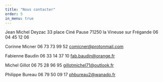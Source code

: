 ```yaml
---
title: "Nous contacter"
order: 5
in_menu: true
---
```

Jean Michel Deyzac
33 place Ciné Pause
71250 la Vineuse sur Frégande
06 04 45 12 06

Corinne Micner
06 73 73 99 52
comicner@protonmail.com

Fabienne Baudin
06 33 14 37 10
fab.baudin@orange.fr

Michel Gillot
06 75 28 96 95
gillotmichel71@outlook.fr 

Philippe Bureau
06 79 50 09 17
phbureau2@wanado.fr 